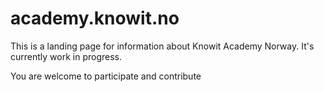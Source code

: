# academy.knowit.no

This is a landing page for information about Knowit Academy Norway.
It's currently work in progress.

You are welcome to participate and contribute
